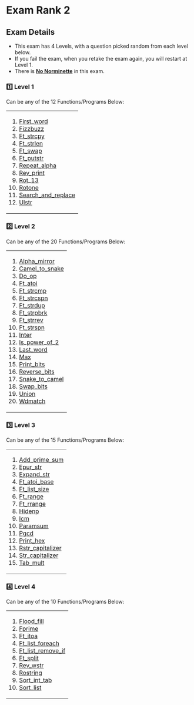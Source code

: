 # Exam Rank 2

## Exam Details

- This exam has 4 Levels, with a question picked random from each level below.
- If you fail the exam, when you retake the exam again, you will restart at Level 1.
- There is <ins>**No Norminette**</ins> in this exam.

### :one: Level 1
Can be any of the 12 Functions/Programs Below:
<table><tr><td>
  
1. [First_word](https://github.com/renancorlett/42---Exams/blob/main/Rank_2/Level_1/First_word)
2. [Fizzbuzz](https://github.com/renancorlett/42---Exams/blob/main/Rank_2/Level_1/Fizzbuss)
3. [Ft_strcpy](htthttps://github.com/renancorlett/42---Exams/blob/main/Rank_2/Level_1/Ft_strcpy)
4. [Ft_strlen](https://github.com/renancorlett/42---Exams/blob/main/Rank_2/Level_1/Ft_strlen)
5. [Ft_swap](https://github.com/renancorlett/42---Exams/blob/main/Rank_2/Level_1/Ft_swap)
6. [Ft_putstr](https://github.com/renancorlett/42---Exams/blob/main/Rank_2/Level_1/Ft_putstr.c)
7. [Repeat_alpha](https://github.com/renancorlett/42---Exams/blob/main/Rank_2/Level_1/Repeat_alpha)
8. [Rev_print](https://github.com/renancorlett/42---Exams/blob/main/Rank_2/Level_1/Rev_print)
9. [Rot_13](https://github.com/renancorlett/42---Exams/blob/main/Rank_2/Level_1/Rot_13)
10. [Rotone](https://github.com/renancorlett/42---Exams/blob/main/Rank_2/Level_1/Rotone)
11. [Search_and_replace](https://github.com/renancorlett/42---Exams/blob/main/Rank_2/Level_1/Search_and_replace)
12. [Ulstr](https://github.com/renancorlett/42---Exams/blob/main/Rank_2/Level_1/Ulstr)
</td></tr></table>

### :two: Level 2
Can be any of the 20 Functions/Programs Below:
<table><tr><td>
  
1. [Alpha_mirror](https://github.com/renancorlett/42---Exams/blob/main/Rank_2/Level_2/Alpha_mirror)
2. [Camel_to_snake](https://github.com/renancorlett/42---Exams/blob/main/Rank_2/Level_2/Camel_to_snake)
3. [Do_op](https://github.com/renancorlett/42---Exams/blob/main/Rank_2/Level_2/Do_op)
4. [Ft_atoi](https://github.com/renancorlett/42---Exams/blob/main/Rank_2/Level_2/Ft_atoi)
5. [Ft_strcmp](https://github.com/renancorlett/42---Exams/blob/main/Rank_2/Level_2/Ft_strcmp)
6. [Ft_strcspn](https://github.com/renancorlett/42---Exams/blob/main/Rank_2/Level_2/Ft_strcspn)
7. [Ft_strdup](https://github.com/renancorlett/42---Exams/blob/main/Rank_2/Level_2/Ft_strdup)
8. [Ft_strpbrk](https://github.com/renancorlett/42---Exams/blob/main/Rank_2/Level_2/Ft_strpbrk)
9. [Ft_strrev](https://github.com/renancorlett/42---Exams/blob/main/Rank_2/Level_2/Ft_strrev)
10. [Ft_strspn](https://github.com/renancorlett/42---Exams/blob/main/Rank_2/Level_2/Ft_strspn)
11. [Inter](https://github.com/renancorlett/42---Exams/blob/main/Rank_2/Level_2/Inter)
12. [Is_power_of_2](https://github.com/renancorlett/42---Exams/blob/main/Rank_2/Level_2/Is_power_of_2)
13. [Last_word](https://github.com/renancorlett/42---Exams/blob/main/Rank_2/Level_2/Last_word)
14. [Max](https://github.com/renancorlett/42---Exams/blob/main/Rank_2/Level_2/Max)
15. [Print_bits](https://github.com/renancorlett/42---Exams/blob/main/Rank_2/Level_2/Print_bits)
16. [Reverse_bits](https://github.com/renancorlett/42---Exams/blob/main/Rank_2/Level_2/Reverse_bits)
17. [Snake_to_camel](https://github.com/renancorlett/42---Exams/blob/main/Rank_2/Level_2/Snake_to_camel)
18. [Swap_bits](https://github.com/renancorlett/42---Exams/blob/main/Rank_2/Level_2/Swap_bits)
19. [Union](https://github.com/renancorlett/42---Exams/blob/main/Rank_2/Level_2/Union)
20. [Wdmatch](https://github.com/renancorlett/42---Exams/blob/main/Rank_2/Level_2/Wdmatch)
</td></tr></table>

### :three: Level 3
Can be any of the 15 Functions/Programs Below:
<table><tr><td>
  
1. [Add_prime_sum](https://github.com/renancorlett/42---Exams/blob/main/Rank_2/Level_3/Add_prime_sum)
2. [Epur_str](https://github.com/renancorlett/42---Exams/blob/main/Rank_2/Level_3/Epur_str)
3. [Expand_str](https://github.com/renancorlett/42---Exams/blob/main/Rank_2/Level_3/Expand_str)
4. [Ft_atoi_base](https://github.com/renancorlett/42---Exams/blob/main/Rank_2/Level_3/Ft_atoi_base)
5. [Ft_list_size](https://github.com/renancorlett/42---Exams/blob/main/Rank_2/Level_3/Ft_list_size)
6. [Ft_range](https://github.com/renancorlett/42---Exams/blob/main/Rank_2/Level_3/Ft_range)
7. [Ft_rrange](https://github.com/renancorlett/42---Exams/blob/main/Rank_2/Level_3/Ft_rrange)
8. [Hidenp](https://github.com/renancorlett/42---Exams/blob/main/Rank_2/Level_3/Hidenp)
9. [Icm](https://github.com/renancorlett/42---Exams/blob/main/Rank_2/Level_3/Icm)
10. [Paramsum](https://github.com/renancorlett/42---Exams/blob/main/Rank_2/Level_3/Paramsum)
11. [Pgcd](https://github.com/renancorlett/42---Exams/blob/main/Rank_2/Level_3/Pgcd)
12. [Print_hex](https://github.com/renancorlett/42---Exams/blob/main/Rank_2/Level_3/Print_hex)
13. [Rstr_capitalizer](https://github.com/renancorlett/42---Exams/blob/main/Rank_2/Level_3/Rstr_capitalizer)
14. [Str_capitalizer](https://github.com/renancorlett/42---Exams/blob/main/Rank_2/Level_3/Str_capitalizer)
15. [Tab_mult](https://github.com/renancorlett/42---Exams/blob/main/Rank_2/Level_3/Tab_mult)
</td></tr></table>

### :four: Level 4
Can be any of the 10 Functions/Programs Below:
<table><tr><td>
  
1. [Flood_fill](https://github.com/renancorlett/42---Exams/blob/main/Rank_2/Level_4/Flood_fill)
2. [Fprime](https://github.com/renancorlett/42---Exams/blob/main/Rank_2/Level_4/Fprime)
3. [Ft_itoa](https://github.com/renancorlett/42---Exams/blob/main/Rank_2/Level_4/Ft_itoa)
4. [Ft_list_foreach](https://github.com/renancorlett/42---Exams/blob/main/Rank_2/Level_4/Ft_list_foreach)
5. [Ft_list_remove_if](https://github.com/renancorlett/42---Exams/blob/main/Rank_2/Level_4/Ft_list_remove)
6. [Ft_split](https://github.com/renancorlett/42---Exams/blob/main/Rank_2/Level_4/Ft_split)
7. [Rev_wstr](https://github.com/renancorlett/42---Exams/blob/main/Rank_2/Level_4/Rev_wstr)
8. [Rostring](https://github.com/renancorlett/42---Exams/blob/main/Rank_2/Level_4/Rostring)
9. [Sort_int_tab](https://github.com/renancorlett/42---Exams/blob/main/Rank_2/Level_4/Sort_int_tab)
10. [Sort_list](https://github.com/renancorlett/42---Exams/blob/main/Rank_2/Level_4/Sort_list)
</td></tr></table>

<br>
